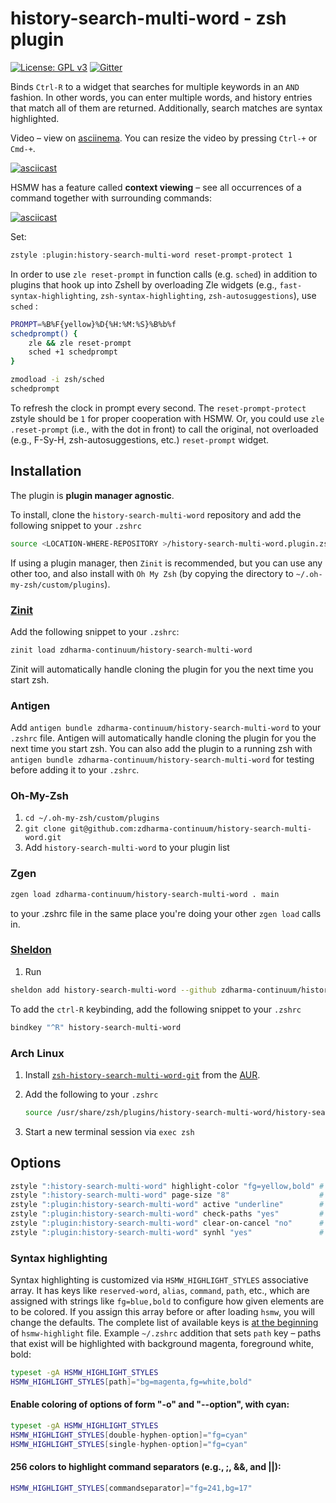 # history-search-multi-word - zsh plugin

[![License: GPL v3](https://img.shields.io/badge/License-GPLv3-blue.svg)](https://www.gnu.org/licenses/gpl-3.0)
[![Gitter](https://img.shields.io/gitter/room/zdharma-continuum/zinit.svg?style=flat-square)](https://gitter.im/zdharma-continuum/zinit)

Binds `Ctrl-R` to a widget that searches for multiple keywords in an `AND` fashion. In other words, you can enter
multiple words, and history entries that match all of them are returned. Additionally, search matches are syntax
highlighted.

Video – view on [asciinema](https://asciinema.org/a/88954). You can resize the video by pressing `Ctrl-+` or `Cmd-+`.

[![asciicast](https://asciinema.org/a/88954.png)](https://asciinema.org/a/88954)

HSMW has a feature called **context viewing** – see all occurrences of a command together with surrounding commands:

[![asciicast](https://asciinema.org/a/155704.png)](https://asciinema.org/a/155704)

Set:

```bash
zstyle :plugin:history-search-multi-word reset-prompt-protect 1
```

In order to use `zle reset-prompt` in function calls (e.g. `sched`) in addition to plugins that hook up into Zshell by
overloading Zle widgets (e.g., `fast-syntax-highlighting`, `zsh-syntax-highlighting`, `zsh-autosuggestions`), use
`sched` :

```bash
PROMPT=%B%F{yellow}%D{%H:%M:%S}%B%b%f
schedprompt() {
	zle && zle reset-prompt
	sched +1 schedprompt
}

zmodload -i zsh/sched
schedprompt
```

To refresh the clock in prompt every second. The `reset-prompt-protect` zstyle should be `1` for proper cooperation with
HSMW. Or, you could use `zle .reset-prompt` (i.e., with the dot in front) to call the original, not overloaded (e.g.,
F-Sy-H, zsh-autosuggestions, etc.) `reset-prompt` widget.

## Installation

The plugin is **plugin manager agnostic**.

To install, clone the `history-search-multi-word` repository and add the following snippet to your `.zshrc`

```bash
source <LOCATION-WHERE-REPOSITORY >/history-search-multi-word.plugin.zsh
```

If using a plugin manager, then `Zinit` is recommended, but you can use any other too, and also install with `Oh My Zsh`
(by copying the directory to `~/.oh-my-zsh/custom/plugins`).

### [Zinit](https://github.com/zdharma-continuum/zinit)

Add the following snippet to your `.zshrc`:

```bash
zinit load zdharma-continuum/history-search-multi-word
```

Zinit will automatically handle cloning the plugin for you the next time you start zsh.

### Antigen

Add `antigen bundle zdharma-continuum/history-search-multi-word` to your `.zshrc` file. Antigen will automatically
handle cloning the plugin for you the next time you start zsh. You can also add the plugin to a running zsh with
`antigen bundle zdharma-continuum/history-search-multi-word` for testing before adding it to your `.zshrc`.

### Oh-My-Zsh

1. `cd ~/.oh-my-zsh/custom/plugins`
1. `git clone git@github.com:zdharma-continuum/history-search-multi-word.git`
1. Add `history-search-multi-word` to your plugin list

### Zgen

```zsh
zgen load zdharma-continuum/history-search-multi-word . main
```

to your .zshrc file in the same place you're doing your other `zgen load` calls in.

### [Sheldon](https://github.com/rossmacarthur/sheldon)

1. Run

```bash
sheldon add history-search-multi-word --github zdharma-continuum/history-search-multi-word
```

To add the `ctrl-R` keybinding, add the following snippet to your `.zshrc`

```bash
bindkey "^R" history-search-multi-word
```

### Arch Linux

1. Install [`zsh-history-search-multi-word-git`](https://aur.archlinux.org/packages/zsh-history-search-multi-word-git/)
   from the [AUR](https://wiki.archlinux.org/index.php/Arch_User_Repository).

1. Add the following to your `.zshrc`

   ```bash
   source /usr/share/zsh/plugins/history-search-multi-word/history-search-multi-word.plugin.zsh
   ```

1. Start a new terminal session via `exec zsh`

## Options

```bash
zstyle ":history-search-multi-word" highlight-color "fg=yellow,bold" # Color in which to highlight matched, searched text (default bg=17 on 256-color terminals)
zstyle ":history-search-multi-word" page-size "8"                    # Number of entries to show (default is $LINES/3)
zstyle ":plugin:history-search-multi-word" active "underline"        # Effect on active history entry. Try: standout, bold, bg=blue (default underline)
zstyle ":plugin:history-search-multi-word" check-paths "yes"         # Whether to check paths for existence and mark with magenta (default true)
zstyle ":plugin:history-search-multi-word" clear-on-cancel "no"      # Whether pressing Ctrl-C or ESC should clear entered query
zstyle ":plugin:history-search-multi-word" synhl "yes"               # Whether to perform syntax highlighting (default true)
```

### Syntax highlighting

Syntax highlighting is customized via `HSMW_HIGHLIGHT_STYLES` associative array. It has keys like `reserved-word`,
`alias`, `command`, `path`, etc., which are assigned with strings like `fg=blue,bold` to configure how given elements
are to be colored. If you assign this array before or after loading `hsmw`, you will change the defaults. The complete
list of available keys is
[at the beginning](https://github.com/zdharma-continuum/history-search-multi-word/blob/master/hsmw-highlight#L34-L62) of
`hsmw-highlight` file. Example `~/.zshrc` addition that sets `path` key – paths that exist will be highlighted with
background magenta, foreground white, bold:

```bash
typeset -gA HSMW_HIGHLIGHT_STYLES
HSMW_HIGHLIGHT_STYLES[path]="bg=magenta,fg=white,bold"
```

#### Enable coloring of options of form "-o" and "--option", with cyan:

```zsh
typeset -gA HSMW_HIGHLIGHT_STYLES
HSMW_HIGHLIGHT_STYLES[double-hyphen-option]="fg=cyan"
HSMW_HIGHLIGHT_STYLES[single-hyphen-option]="fg=cyan"
```

#### 256 colors to highlight command separators (e.g., ;, &&, and ||):

```bash
HSMW_HIGHLIGHT_STYLES[commandseparator]="fg=241,bg=17"
```

<!-- vim:set ft=markdown tw=100 fo+=1n: -->
